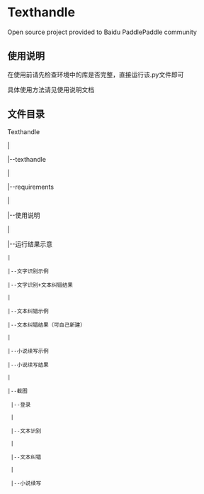 # Texthandle
Open source project provided to Baidu PaddlePaddle community

## 使用说明

在使用前请先检查环境中的库是否完整，直接运行该.py文件即可

具体使用方法请见使用说明文档

## 文件目录

Texthandle

|

|--texthandle

|

|--requirements

|

|--使用说明

  |
  
  |--运行结果示意
  
    |
		
    |--文字识别示例
		
    |--文字识别+文本纠错结果
    
    |
		
    |--文本纠错示例
		
    |--文本纠错结果（可自己新建）
    
    |
		
    |--小说续写示例
    
    |--小说续写结果
    
    |
    
    |--截图
		
     |--登录
     
     |
     
     |--文本识别
     
     |
     
     |--文本纠错
     
     |
     
     |--小说续写
